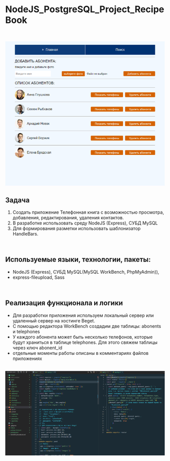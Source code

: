 # NodeJS_PostgreSQL_Project_RecipeBook
&nbsp;


![phone-book](https://github.com/AntonioMikhailov/AntonioMikhailov/blob/main/assets/abonents-book.png)


## Задача
 1.	Создать приложение Телефонная книга с возможностью просмотра, добавления, редактирования, удаления контактов.
2.	В разработке использовать среду NodeJS (Express), СУБД MySQL 
3.	Для формирования разметки использовать шаблонизатор HandleBars. 


&nbsp;
## Используемые языки, технологии, пакеты:
- NodeJS (Express), СУБД MySQL(MySQL WorkBench, PhpMyAdmin)), 
- express-fileupload, Sass


&nbsp;
## Реализация функционала и логики
 
- Для разработки приложения используем локальный сервер или удаленный сервер на хостинге Beget. 
- С помощью редактора WorkBench создадим две таблицы: abonents и telephones
- У каждого абонента может быть несколько телефонов, которые будут храниться в таблице telephones.  Для этого свяжем таблицы через ключ abonent_id 
- отдельные моменты работы описаны в комментариях файлов приложениях
 
&nbsp;
![phone-book-code](https://github.com/AntonioMikhailov/AntonioMikhailov/blob/main/assets/phoneBook-code.png)
